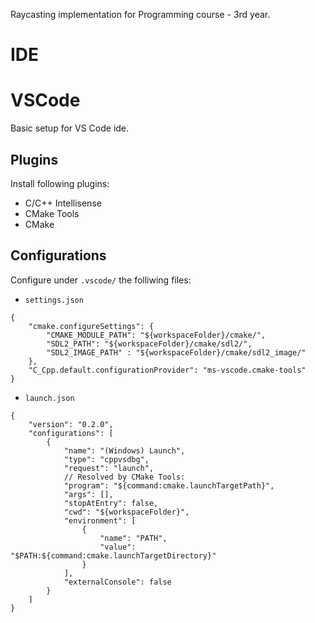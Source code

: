 Raycasting implementation for Programming course - 3rd year.

# IDE
# VSCode 
Basic setup for VS Code ide.

## Plugins
Install following plugins:
- C/C++ Intellisense
- CMake Tools
- CMake

## Configurations

Configure under `.vscode/` the folliwing files:
- `settings.json`
```
{
    "cmake.configureSettings": { 
        "CMAKE_MODULE_PATH": "${workspaceFolder}/cmake/",
        "SDL2_PATH": "${workspaceFolder}/cmake/sdl2/",
        "SDL2_IMAGE_PATH" : "${workspaceFolder}/cmake/sdl2_image/"
    },
    "C_Cpp.default.configurationProvider": "ms-vscode.cmake-tools"
}
```
- `launch.json`
```
{
    "version": "0.2.0",
    "configurations": [
        {
            "name": "(Windows) Launch",
            "type": "cppvsdbg",
            "request": "launch",
            // Resolved by CMake Tools:
            "program": "${command:cmake.launchTargetPath}",
            "args": [],
            "stopAtEntry": false,
            "cwd": "${workspaceFolder}",
            "environment": [
                {
                    "name": "PATH",
                    "value": "$PATH:${command:cmake.launchTargetDirectory}"
                }
            ],
            "externalConsole": false
        }
    ]
}
```